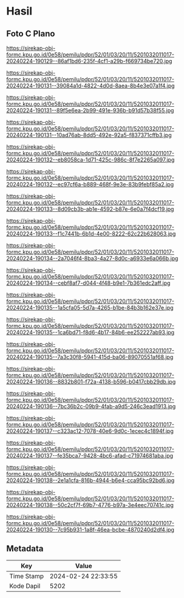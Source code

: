 # Hasil

## Foto C Plano

https://sirekap-obj-formc.kpu.go.id/0e58/pemilu/pdpr/52/01/03/20/11/5201032011017-20240224-190129--86af1bd6-235f-4cf1-a29b-f669734be720.jpg

https://sirekap-obj-formc.kpu.go.id/0e58/pemilu/pdpr/52/01/03/20/11/5201032011017-20240224-190131--39084a1d-4822-4d0d-8aea-8b4e3e07a1f4.jpg

https://sirekap-obj-formc.kpu.go.id/0e58/pemilu/pdpr/52/01/03/20/11/5201032011017-20240224-190131--89f5e6ea-2b99-491e-936b-b91d57b38f55.jpg

https://sirekap-obj-formc.kpu.go.id/0e58/pemilu/pdpr/52/01/03/20/11/5201032011017-20240224-190131--10ad76ab-8dd5-492e-92a5-f837371cffb3.jpg

https://sirekap-obj-formc.kpu.go.id/0e58/pemilu/pdpr/52/01/03/20/11/5201032011017-20240224-190132--eb8058ca-1d71-425c-986c-8f7e2265a097.jpg

https://sirekap-obj-formc.kpu.go.id/0e58/pemilu/pdpr/52/01/03/20/11/5201032011017-20240224-190132--ec97cf6a-b889-468f-9e3e-83b9febf85a2.jpg

https://sirekap-obj-formc.kpu.go.id/0e58/pemilu/pdpr/52/01/03/20/11/5201032011017-20240224-190133--8d09cb3b-ab1e-4592-b87e-6e0a7f4dcf19.jpg

https://sirekap-obj-formc.kpu.go.id/0e58/pemilu/pdpr/52/01/03/20/11/5201032011017-20240224-190133--f1c7441b-6b1d-4e00-8222-62c22b628063.jpg

https://sirekap-obj-formc.kpu.go.id/0e58/pemilu/pdpr/52/01/03/20/11/5201032011017-20240224-190134--2a7046f4-8ba3-4a27-8d0c-a6933e6a066b.jpg

https://sirekap-obj-formc.kpu.go.id/0e58/pemilu/pdpr/52/01/03/20/11/5201032011017-20240224-190134--cebf8af7-d044-4f48-b9e1-7b361edc2aff.jpg

https://sirekap-obj-formc.kpu.go.id/0e58/pemilu/pdpr/52/01/03/20/11/5201032011017-20240224-190135--1a5cfa05-5d7a-4265-b1be-84b3b162e37e.jpg

https://sirekap-obj-formc.kpu.go.id/0e58/pemilu/pdpr/52/01/03/20/11/5201032011017-20240224-190135--1ca6bd71-f8d6-4b17-84b6-ee252227ab93.jpg

https://sirekap-obj-formc.kpu.go.id/0e58/pemilu/pdpr/52/01/03/20/11/5201032011017-20240224-190135--7a3c30f8-5941-415d-ba06-89070551af68.jpg

https://sirekap-obj-formc.kpu.go.id/0e58/pemilu/pdpr/52/01/03/20/11/5201032011017-20240224-190136--8832b801-f72a-4138-b596-b0417cbb29db.jpg

https://sirekap-obj-formc.kpu.go.id/0e58/pemilu/pdpr/52/01/03/20/11/5201032011017-20240224-190136--7bc36b2c-09b9-4fab-a9d5-246c3ead1913.jpg

https://sirekap-obj-formc.kpu.go.id/0e58/pemilu/pdpr/52/01/03/20/11/5201032011017-20240224-190137--c323ac12-7078-40e6-9d0c-1ecec4c1894f.jpg

https://sirekap-obj-formc.kpu.go.id/0e58/pemilu/pdpr/52/01/03/20/11/5201032011017-20240224-190137--fe35bca7-9428-4bc6-afad-c71974681aba.jpg

https://sirekap-obj-formc.kpu.go.id/0e58/pemilu/pdpr/52/01/03/20/11/5201032011017-20240224-190138--2e1a1cfa-816b-4944-b6e4-cca95bc92bd6.jpg

https://sirekap-obj-formc.kpu.go.id/0e58/pemilu/pdpr/52/01/03/20/11/5201032011017-20240224-190138--50c2cf7f-69b7-4776-b97a-3e4eec70741c.jpg

https://sirekap-obj-formc.kpu.go.id/0e58/pemilu/pdpr/52/01/03/20/11/5201032011017-20240224-190130--7c95b931-1a8f-46ea-bcbe-4870240d2df4.jpg


## Metadata

| Key        | Value               |
| ---------- | ------------------- |
| Time Stamp | 2024-02-24 22:33:55 |
| Kode Dapil | 5202                |



